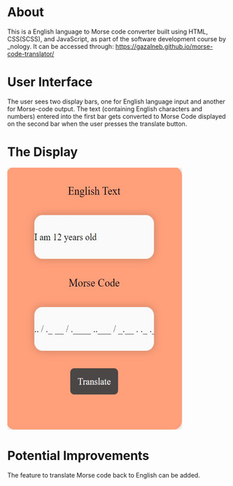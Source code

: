 # About
This is a English language to Morse code converter built using HTML, CSS(SCSS), and JavaScript, as part of the software development course by _nology. It can be accessed through: https://gazalneb.github.io/morse-code-translator/

# User Interface
The user sees two display bars, one for English language input and another for Morse-code output. The text (containing English characters and numbers) entered into the first bar gets converted to Morse Code displayed on the second bar when the user presses the translate button. 

# The Display

<img src="./images/morse-code-screenshot.JPG" alt="screenshot of the website" width="400px" height = "600px">

<br />

# Potential Improvements

The feature to translate Morse code back to English can be added.